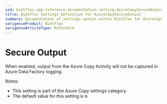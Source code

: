 ```yaml
---
uid: bimlflex-app-reference-documentation-setting-AzureCopySecureOutput
title: BimlFlex Settings Definition for AzureCopySecureOutput
summary: Documentation of settings option within BimlFlex for AzureCopySecureOutput
varigenceProduct: BimlFlex
varigenceArticleType: Reference
---
```


# Secure Output

When enabled, output from the Azure Copy Activity will not be captured in Azure Data Factory logging.

Notes:

* This setting is part of the *Azure Copy* settings category.
* The default value for this setting is `N`.
